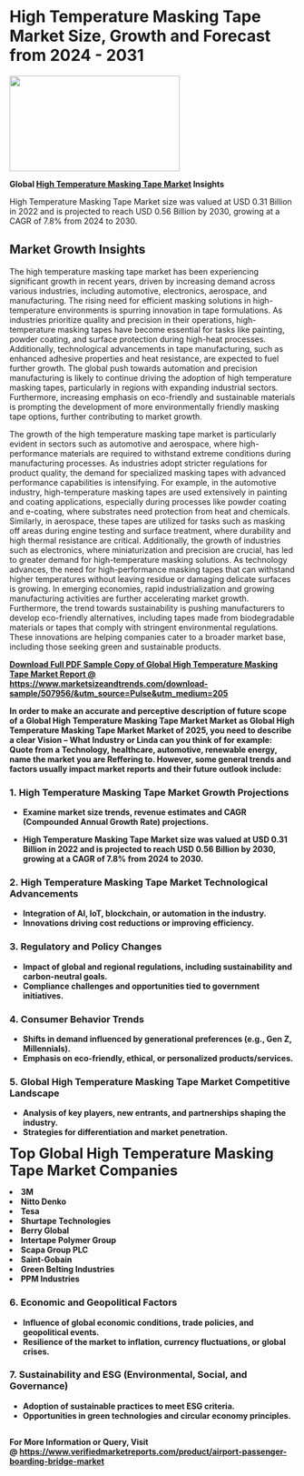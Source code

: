 <H1>High Temperature Masking Tape Market Size, Growth and Forecast from 2024 - 2031</H1><img class="aligncenter size-medium wp-image-584254" src="https://thirdeyenews.in/wp-content/uploads/2024/09/Global-Market-Research-300x168.jpeg" alt="" width="300" height="168" /><p><strong>Global&nbsp;<a href="https://www.marketsizeandtrends.com/download-sample/507956/&amp;utm_source=Pulse&amp;utm_medium=205">High Temperature Masking Tape Market</a> Insights</strong></p><p>High Temperature Masking Tape Market size was valued at USD 0.31 Billion in 2022 and is projected to reach USD 0.56 Billion by 2030, growing at a CAGR of 7.8% from 2024 to 2030.</p><p><h2>Market Growth Insights</h2> <p>The high temperature masking tape market has been experiencing significant growth in recent years, driven by increasing demand across various industries, including automotive, electronics, aerospace, and manufacturing. The rising need for efficient masking solutions in high-temperature environments is spurring innovation in tape formulations. As industries prioritize quality and precision in their operations, high-temperature masking tapes have become essential for tasks like painting, powder coating, and surface protection during high-heat processes. Additionally, technological advancements in tape manufacturing, such as enhanced adhesive properties and heat resistance, are expected to fuel further growth. The global push towards automation and precision manufacturing is likely to continue driving the adoption of high temperature masking tapes, particularly in regions with expanding industrial sectors. Furthermore, increasing emphasis on eco-friendly and sustainable materials is prompting the development of more environmentally friendly masking tape options, further contributing to market growth.</p> <p><strong><a href="download-link-here"></a></strong></p> <p>The growth of the high temperature masking tape market is particularly evident in sectors such as automotive and aerospace, where high-performance materials are required to withstand extreme conditions during manufacturing processes. As industries adopt stricter regulations for product quality, the demand for specialized masking tapes with advanced performance capabilities is intensifying. For example, in the automotive industry, high-temperature masking tapes are used extensively in painting and coating applications, especially during processes like powder coating and e-coating, where substrates need protection from heat and chemicals. Similarly, in aerospace, these tapes are utilized for tasks such as masking off areas during engine testing and surface treatment, where durability and high thermal resistance are critical. Additionally, the growth of industries such as electronics, where miniaturization and precision are crucial, has led to greater demand for high-temperature masking solutions. As technology advances, the need for high-performance masking tapes that can withstand higher temperatures without leaving residue or damaging delicate surfaces is growing. In emerging economies, rapid industrialization and growing manufacturing activities are further accelerating market growth. Furthermore, the trend towards sustainability is pushing manufacturers to develop eco-friendly alternatives, including tapes made from biodegradable materials or tapes that comply with stringent environmental regulations. These innovations are helping companies cater to a broader market base, including those seeking green and sustainable products. <p><strong><a href="get-more-link-here"></p><p><span class=""><strong>Download Full PDF Sample Copy of Global High Temperature Masking Tape Market Report</strong> @ <a href="https://www.marketsizeandtrends.com/download-sample/507956/&amp;utm_source=Pulse&amp;utm_medium=205" target="_blank">https://www.marketsizeandtrends.com/download-sample/507956/&amp;utm_source=Pulse&amp;utm_medium=205</a></span></p><p>In order to make an accurate and perceptive description of future scope of a Global&nbsp;High Temperature Masking Tape Market Market as Global&nbsp;High Temperature Masking Tape Market Market of 2025, you need to describe a clear Vision &ndash; What Industry or Linda can you think of for example: Quote from a Technology, healthcare, automotive, renewable energy, name the market you are Reffering to. However, some general trends and factors usually impact market reports and their future outlook include:</p><h3>1.&nbsp;<strong>High Temperature Masking Tape Market Growth Projections</strong></h3><ul><li>Examine market size trends, revenue estimates and CAGR (Compounded Annual Growth Rate) projections.</li><li><p>High Temperature Masking Tape Market size was valued at USD 0.31 Billion in 2022 and is projected to reach USD 0.56 Billion by 2030, growing at a CAGR of 7.8% from 2024 to 2030.</p></li></ul><h3>2.&nbsp;<strong>High Temperature Masking Tape Market Technological Advancements</strong></h3><ul><li>Integration of AI, IoT, blockchain, or automation in the industry.</li><li>Innovations driving cost reductions or improving efficiency.</li></ul><h3>3.&nbsp;<strong>Regulatory and Policy Changes</strong></h3><ul><li>Impact of global and regional regulations, including sustainability and carbon-neutral goals.</li><li>Compliance challenges and opportunities tied to government initiatives.</li></ul><h3>4.&nbsp;<strong>Consumer Behavior Trends</strong></h3><ul><li>Shifts in demand influenced by generational preferences (e.g., Gen Z, Millennials).</li><li>Emphasis on eco-friendly, ethical, or personalized products/services.</li></ul><h3>5.&nbsp;<strong>Global High Temperature Masking Tape Market Competitive Landscape</strong></h3><ul><li>Analysis of key players, new entrants, and partnerships shaping the industry.</li><li>Strategies for differentiation and market penetration.</li></ul><p data-pm-slice="1 1 []"><span style="color: inherit; font-family: inherit; font-size: 25px;">Top Global High Temperature Masking Tape Market Companies</span></p><div class="" data-test-id=""><p><li>3M</li><li> Nitto Denko</li><li> Tesa</li><li> Shurtape Technologies</li><li> Berry Global</li><li> Intertape Polymer Group</li><li> Scapa Group PLC</li><li> Saint-Gobain</li><li> Green Belting Industries</li><li> PPM Industries</li></p></div><h3>6.&nbsp;<strong>Economic and Geopolitical Factors</strong></h3><ul><li>Influence of global economic conditions, trade policies, and geopolitical events.</li><li>Resilience of the market to inflation, currency fluctuations, or global crises.</li></ul><h3>7.&nbsp;<strong>Sustainability and ESG (Environmental, Social, and Governance)</strong></h3><ul><li>Adoption of sustainable practices to meet ESG criteria.</li><li>Opportunities in green technologies and circular economy principles.</li></ul><h2><strong style="font-size: 14px;">For More Information or Query, Visit @&nbsp;</strong><a style="background-color: #ffffff; font-size: 14px;" href="https://www.marketsizeandtrends.com/report/high-temperature-masking-tape-market/" target="_blank">https://www.verifiedmarketreports.com/product/airport-passenger-boarding-bridge-market</a></h2>
